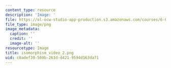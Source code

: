 ```yaml
---
content_type: resource
description: 'Image: '
file: https://ol-ocw-studio-app-production.s3.amazonaws.com/courses/6-042j-mathematics-for-computer-science-spring-2015/c0adef39569b263dd4219594d163da71_isomorphism_video_2.png
file_type: image/png
image_metadata:
  caption: ''
  credit: ''
  image-alt: ''
resourcetype: Image
title: isomorphism_video_2.png
uid: c0adef39-569b-263d-d421-9594d163da71
---
```

